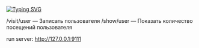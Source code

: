 [![Typing SVG](https://readme-typing-svg.herokuapp.com?color=%2336BCF7&lines=Gerasimov+Viktor+M+student+ITMO)](https://git.io/typing-svg)

/visit/user — Записать пользователя
/show/user — Показать количество посещений пользователя

run server:
http://127.0.0.1:9111
